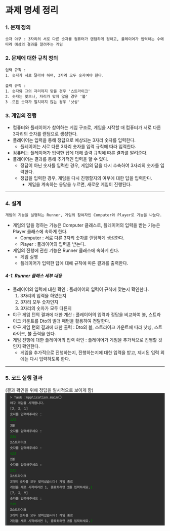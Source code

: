 # 과제 명세 정리

### 1. 문제 정의

    숫자 야구 : 3자리의 서로 다른 숫자를 컴퓨터가 랜덤하게 정하고, 플레이어가 입력하는 수에 따라 예상의 결과를 알려주는 게임

### 2. 문제에 대한 규칙 정의

    입력 규칙 :
    1. 숫자가 서로 달라야 하며, 3자리 모두 숫자여야 한다.
    
    출력 규칙 :
    1. 숫자와 그의 자리까지 맞을 경우 '스트라이크'
    2. 숫자는 맞으나, 자리가 맞지 않을 경우 '볼'
    3 .모든 숫자가 일치하지 않는 경우 '낫싱'

### 3. 게임의 진행

- 컴퓨터와 플레이어가 참여하는 게임 구조로, 게임을 시작할 때 컴퓨터가 서로 다른 3자리의 숫자를 랜덤으로 생성한다.
- 플레이어는 입력을 통해 정답으로 예상되는 3자리 숫자를 입력한다.
    - 플레이어는 서로 다른 3자리 숫자를 입력 규칙에 따라 입력한다.
- 컴퓨터는 플레이어가 입력한 답에 대해 출력 규칙에 따른 결과를 알려준다.
- 플레이어는 결과를 통해 추가적인 입력을 할 수 있다.
    - 정답이 아닌 숫자를 입력한 경우, 게임의 답을 다시 추측하여 3자리의 숫자를 입력한다.
    - 정답을 입력한 경우, 게임을 다시 진행할지의 여부에 대한 답을 입력한다.
        - 게임을 계속하는 응답을 누르면, 새로운 게임이 진행된다.

-------------------------------------------------------

### 4. 설계

    게임의 기능을 실행하는 Runner, 게임의 참여자인 Computer와 Player로 기능을 나눈다.

- 게임의 답을 정하는 기능은 Computer 클래스로, 플레이어의 입력을 받는 기능은 Player 클래스에 속하게 한다.
    - Computer : 서로 다른 3자리 숫자를 랜덤하게 생성한다.
    - Player : 플레이어의 입력을 받는다.
- 게임의 진행에 관한 기능은 Runner 클래스에 속하게 한다.
    - 게임 실행
    - 플레이어가 입력한 답에 대해 규칙에 따른 결과를 출력한다.

##### 4-1. Runner 클래스 세부 내용

- 플레이어의 입력에 대한 확인 : 플레이어의 입력이 규칙에 맞는지 확인한다.
    1. 3자리의 입력을 하였는지
    2. 3자리 모두 숫자인지
    3. 3자리의 숫자가 모두 다른지
- 야구 게임 턴의 결과에 대한 계산 : 플레이어의 입력과 정답을 비교하여 볼, 스트라이크 카운트를 Dto의 빌더 패턴을 활용하여 전달한다.
- 야구 게임 턴의 결과에 대한 출력 : Dto의 볼, 스트라이크 카운트에 따라 낫싱, 스트라이크, 볼 출력을 한다.
- 게임 진행에 대한 플레이어의 입력 확인 : 플레이어가 게임을 추가적으로 진행할 것인지 확인한다.
    - 게임을 추가적으로 진행하는지, 진행하는지에 대한 입력을 받고, 제시된 입력 외에는 다시 입력하도록 한다.

----------------------------------------

### 5. 코드 실행 결과

(결과 확인을 위해 정답을 일시적으로 보이게 함)
![img.png](img.png)
